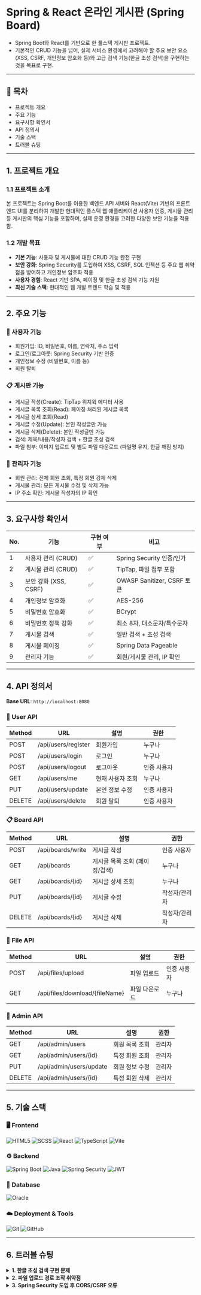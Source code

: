 # Spring & React 온라인 게시판 (Spring Board)

- Spring Boot와 React를 기반으로 한 풀스택 게시판 프로젝트.
- 기본적인 CRUD 기능을 넘어, 실제 서비스 환경에서 고려해야 할 주요 보안 요소(XSS, CSRF, 개인정보 암호화 등)와 고급 검색 기능(한글 초성 검색)을 구현하는 것을 목표로 구현.

---

## 📑 목차

- 프로젝트 개요
- 주요 기능
- 요구사항 확인서
- API 정의서
- 기술 스택
- 트러블 슈팅

---

## 1. 프로젝트 개요

### 1.1 프로젝트 소개

본 프로젝트는 Spring Boot를 이용한 백엔드 API 서버와 React(Vite) 기반의 프론트엔드 UI를 분리하여 개발한 현대적인 풀스택 웹 애플리케이션
사용자 인증, 게시물 관리 등 게시판의 핵심 기능을 포함하며, 실제 운영 환경을 고려한 다양한 보안 기능을 적용함.

### 1.2 개발 목표

- **기본 기능**: 사용자 및 게시물에 대한 CRUD 기능 완전 구현
- **보안 강화**: Spring Security를 도입하여 XSS, CSRF, SQL 인젝션 등 주요 웹 취약점을 방어하고 개인정보 암호화 적용
- **사용자 경험**: React 기반 SPA, 페이징 및 한글 초성 검색 기능 지원
- **최신 기술 스택**: 현대적인 웹 개발 트렌드 학습 및 적용

---

## 2. 주요 기능

### 👤 사용자 기능

- 회원가입: ID, 비밀번호, 이름, 연락처, 주소 입력
- 로그인/로그아웃: Spring Security 기반 인증
- 개인정보 수정 (비밀번호, 이름 등)
- 회원 탈퇴

### 📋 게시판 기능

- 게시글 작성(Create): TipTap 위지윅 에디터 사용
- 게시글 목록 조회(Read): 페이징 처리된 게시글 목록
- 게시글 상세 조회(Read)
- 게시글 수정(Update): 본인 작성글만 가능
- 게시글 삭제(Delete): 본인 작성글만 가능
- 검색: 제목/내용/작성자 검색 + 한글 초성 검색
- 파일 첨부: 이미지 업로드 및 별도 파일 다운로드 (파일명 유지, 한글 깨짐 방지)

### 👑 관리자 기능

- 회원 관리: 전체 회원 조회, 특정 회원 강제 삭제
- 게시물 관리: 모든 게시물 수정 및 삭제 가능
- IP 주소 확인: 게시물 작성자의 IP 확인

---

## 3. 요구사항 확인서

| No. | 기능                  | 구현 여부 | 비고                        |
| --- | --------------------- | --------- | --------------------------- |
| 1   | 사용자 관리 (CRUD)    | ✅        | Spring Security 인증/인가   |
| 2   | 게시물 관리 (CRUD)    | ✅        | TipTap, 파일 첨부 포함      |
| 3   | 보안 강화 (XSS, CSRF) | ✅        | OWASP Sanitizer, CSRF 토큰  |
| 4   | 개인정보 암호화       | ✅        | AES-256                     |
| 5   | 비밀번호 암호화       | ✅        | BCrypt                      |
| 6   | 비밀번호 정책 강화    | ✅        | 최소 8자, 대소문자/특수문자 |
| 7   | 게시물 검색           | ✅        | 일반 검색 + 초성 검색       |
| 8   | 게시물 페이징         | ✅        | Spring Data Pageable        |
| 9   | 관리자 기능           | ✅        | 회원/게시물 관리, IP 확인   |

---

## 4. API 정의서

**Base URL**: `http://localhost:8080`

### 👤 User API

| Method | URL                 | 설명             | 권한        |
| ------ | ------------------- | ---------------- | ----------- |
| POST   | /api/users/register | 회원가입         | 누구나      |
| POST   | /api/users/login    | 로그인           | 누구나      |
| POST   | /api/users/logout   | 로그아웃         | 인증 사용자 |
| GET    | /api/users/me       | 현재 사용자 조회 | 누구나      |
| PUT    | /api/users/update   | 본인 정보 수정   | 인증 사용자 |
| DELETE | /api/users/delete   | 회원 탈퇴        | 인증 사용자 |

### 📋 Board API

| Method | URL               | 설명                           | 권한          |
| ------ | ----------------- | ------------------------------ | ------------- |
| POST   | /api/boards/write | 게시글 작성                    | 인증 사용자   |
| GET    | /api/boards       | 게시글 목록 조회 (페이징/검색) | 누구나        |
| GET    | /api/boards/{id}  | 게시글 상세 조회               | 누구나        |
| PUT    | /api/boards/{id}  | 게시글 수정                    | 작성자/관리자 |
| DELETE | /api/boards/{id}  | 게시글 삭제                    | 작성자/관리자 |

### 📂 File API

| Method | URL                            | 설명          | 권한        |
| ------ | ------------------------------ | ------------- | ----------- |
| POST   | /api/files/upload              | 파일 업로드   | 인증 사용자 |
| GET    | /api/files/download/{fileName} | 파일 다운로드 | 누구나      |

### 👑 Admin API

| Method | URL                     | 설명           | 권한   |
| ------ | ----------------------- | -------------- | ------ |
| GET    | /api/admin/users        | 회원 목록 조회 | 관리자 |
| GET    | /api/admin/users/{id}   | 특정 회원 조회 | 관리자 |
| PUT    | /api/admin/users/update | 회원 정보 수정 | 관리자 |
| DELETE | /api/admin/users/{id}   | 특정 회원 삭제 | 관리자 |

---

## 5. 기술 스택

### 🖥️ Frontend

![HTML5](https://img.shields.io/badge/html5-E34F26?style=for-the-badge&logo=html5&logoColor=white) 
![SCSS](https://img.shields.io/badge/SCSS-CC6699?style=for-the-badge&logo=sass&logoColor=white) 
![React](https://img.shields.io/badge/React-61DAFB?style=for-the-badge&logo=react&logoColor=black) 
![TypeScript](https://img.shields.io/badge/TypeScript-3178C6?style=for-the-badge&logo=typescript&logoColor=white) 
![Vite](https://img.shields.io/badge/Vite-646CFF?style=for-the-badge&logo=vite&logoColor=white)

### ⚙️ Backend

![Spring Boot](https://img.shields.io/badge/Spring_Boot-6DB33F?style=for-the-badge&logo=spring-boot&logoColor=white)
![Java](https://img.shields.io/badge/Java-007396?style=for-the-badge&logo=openjdk&logoColor=white) 
![Spring Security](https://img.shields.io/badge/Spring_Security-6DB33F?style=for-the-badge&logo=spring&logoColor=white)
![JWT](https://img.shields.io/badge/JWT-000000?style=for-the-badge&logo=jsonwebtokens&logoColor=white)

### 💾 Database

![Oracle](https://img.shields.io/badge/Oracle-4479A1?style=for-the-badge&logo=oracle&logoColor=white)

### ☁️ Deployment & Tools

![Git](https://img.shields.io/badge/Git-F05032?style=for-the-badge&logo=git&logoColor=white) 
![GitHub](https://img.shields.io/badge/GitHub-181717?style=for-the-badge&logo=github&logoColor=white)

---

## 6. 트러블 슈팅

<details>
<summary><strong>1. 한글 초성 검색 구현 문제</strong></summary>

- **문제**: 'ㅋㅇㅍ' 검색 시 '케이팝' 결과 미출력
- **원인**: Oracle LIKE 연산자 언어 설정 미지원, DECOMPOSE 함수 불안정
- **해결**:
  - 유니코드 코드포인트 직접 계산 PL/SQL 함수(F_GET_CHOSUNG) 구현
  - `REGEXP_LIKE` 활용하여 Mapper 쿼리 수정
  - 함수 기반 인덱스(Function-Based Index) 적용
  </details>

<details>
<summary><strong>2. 파일 업로드 경로 조작 취약점</strong></summary>

- **문제**: `../../` 삽입 시 다른 디렉토리 접근 가능
- **원인**: 파일명 검증 미흡
- **해결**:
  - `FilenameUtils.getName()` 사용하여 순수 파일명 추출
  - Canonical Path 검증 로직 추가하여 상위 경로 차단
  </details>

<details>
<summary><strong>3. Spring Security 도입 후 CORS/CSRF 오류</strong></summary>

- **문제**: 로그인/회원가입 요청 시 `401/403` 오류
- **원인**:
  - 기본 `formLogin`이 302 리다이렉트 → API 통신과 충돌
  - CSRF 활성화 시 토큰 없는 요청 차단
- **해결**:
  - `successHandler`, `failureHandler` 커스텀하여 상태코드 반환
  - 로그인/회원가입 경로를 `csrf().ignoringRequestMatchers(...)`에 등록
  </details>
